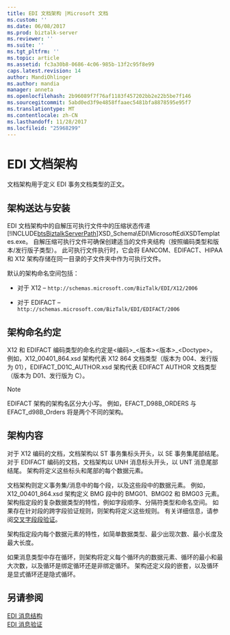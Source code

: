 ```yaml
---
title: EDI 文档架构 |Microsoft 文档
ms.custom: ''
ms.date: 06/08/2017
ms.prod: biztalk-server
ms.reviewer: ''
ms.suite: ''
ms.tgt_pltfrm: ''
ms.topic: article
ms.assetid: fc3a30b8-0686-4c06-985b-13f2c95f8e99
caps.latest.revision: 14
author: MandiOhlinger
ms.author: mandia
manager: anneta
ms.openlocfilehash: 2b96089f7f76af1183f457202bb2e22b5be7f146
ms.sourcegitcommit: 5abd0ed3f9e4858ffaaec5481bfa8878595e95f7
ms.translationtype: MT
ms.contentlocale: zh-CN
ms.lasthandoff: 11/28/2017
ms.locfileid: "25968299"
---
```

# <a name="edi-document-schemas"></a>EDI 文档架构
文档架构用于定义 EDI 事务文档类型的正文。  
  
## <a name="schema-delivery-and-setup"></a>架构送达与安装  
 EDI 文档架构中的自解压可执行文件中的压缩状态传递[!INCLUDE[btsBiztalkServerPath](../includes/btsbiztalkserverpath-md.md)]XSD_Schema\EDI\MicrosoftEdiXSDTemplates.exe。 自解压缩可执行文件可确保创建适当的文件夹结构（按照编码类型和版本/发行版子类型）。 此可执行文件执行时，它会将 EANCOM、EDIFACT、HIPAA 和 X12 架构存储在同一目录的子文件夹中作为可执行文件。  
  
 默认的架构命名空间包括：  
  
-   对于 X12 – `http://schemas.microsoft.com/BizTalk/EDI/X12/2006`  
  
-   对于 EDIFACT – `http://schemas.microsoft.com/BizTalk/EDI/EDIFACT/2006`  
  
## <a name="schema-naming-convention"></a>架构命名约定  
 X12 和 EDIFACT 编码类型的命名约定是\<编码\>_\<版本\>\<版本\>\_\<Doctype\>。 例如，X12_00401_864.xsd 架构代表 X12 864 文档类型（版本为 004、发行版为 01），EDIFACT_D01C_AUTHOR.xsd 架构代表 EDIFACT AUTHOR 文档类型（版本为 D01、发行版为 C）。  
  
> [!NOTE]
>  EDIFACT 架构的架构名区分大小写。 例如，EFACT_D98B_ORDERS 与 EFACT_d98B_Orders 将是两个不同的架构。  
  
## <a name="schema-contents"></a>架构内容  
 对于 X12 编码的文档，文档架构以 ST 事务集标头开头，以 SE 事务集尾部结尾。 对于 EDIFACT 编码的文档，文档架构以 UNH 消息标头开头，以 UNT 消息尾部结尾。 架构将定义这些标头和尾部的每个数据元素。  
  
 文档架构则定义事务集/消息中的每个段，以及这些段中的数据元素。 例如，X12_00401_864.xsd 架构定义 BMG 段中的 BMG01、BMG02 和 BMG03 元素。 架构指定段的复杂数据类型的特性，例如字段顺序、分隔符类型和命名空间。 如果存在针对段的跨字段验证规则，则架构将定义这些规则。 有关详细信息，请参阅[交叉字段段验证](../core/cross-field-segment-validation.md)。  
  
 架构指定段内每个数据元素的特性，如简单数据类型、最少出现次数、最小长度及最大长度。  
  
 如果消息类型中存在循环，则架构将定义每个循环内的数据元素、循环的最小和最大次数，以及循环是绑定循环还是非绑定循环。 架构还定义段的嵌套，以及循环是显式循环还是隐式循环。  
  
## <a name="see-also"></a>另请参阅  
 [EDI 消息结构](../core/edi-message-structure.md)   
 [EDI 消息验证](../core/edi-message-validation.md)